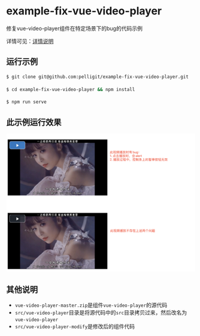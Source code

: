 # example-fix-vue-video-player

修复vue-video-player组件在特定场景下的bug的代码示例


详情可见：[详情说明](./src/vue-video-player-modify/readme.md)


## 运行示例

```bash
$ git clone git@github.com:pelligit/example-fix-vue-video-player.git

$ cd example-fix-vue-video-player && npm install

$ npm run serve
```

## 此示例运行效果

![项目运行效果](./run-example.png)

## 其他说明

* `vue-video-player-master.zip`是组件`vue-video-player`的源代码
* `src/vue-video-player`目录是将源代码中的`src`目录拷贝过来，然后改名为`vue-video-player`
* `src/vue-video-player-modify`是修改后的组件代码